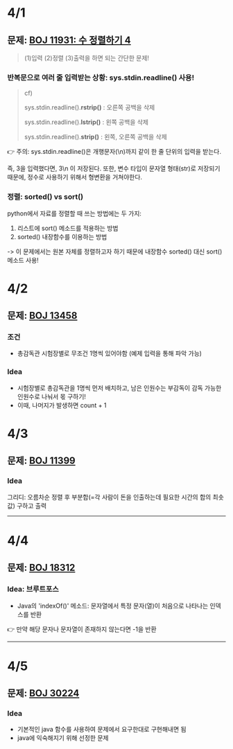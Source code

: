 
# 4/1

## 문제: [BOJ 11931: 수 정렬하기 4](https://www.acmicpc.net/problem/11931)

> (1)입력 (2)정렬 (3)출력을 하면 되는 간단한 문제!

### 반복문으로 여러 줄 입력받는 상황: sys.stdin.readline() 사용!
> cf)
> 
> sys.stdin.readline().**rstrip()** 
> : 오른쪽 공백을 삭제
> 
> sys.stdin.readline().**lstrip()** 
> : 왼쪽 공백을 삭제
> 
> sys.stdin.readline().**strip()** 
> : 왼쪽, 오른쪽 공백을 삭제
> 

👉 주의: sys.stdin.readline()은 개행문자(\n)까지 같이 한 줄 단위의 입력을 받는다. 

즉, 3을 입력했다면, 3\n 이 저장된다. 
또한, 변수 타입이 문자열 형태(str)로 저장되기 때문에, 정수로 사용하기 위해서 형변환을 거쳐야한다.


### 정렬: sorted() vs sort()
python에서 자료를 정렬할 때 쓰는 방법에는 두 가지: 
1. 리스트에 sort() 메소드를 적용하는 방법
2. sorted() 내장함수를 이용하는 방법

-> 이 문제에서는 원본 자체를 정렬하고자 하기 때문에 내장함수 sorted() 대신 sort() 메소드 사용!

# 4/2 
## 문제: [BOJ 13458](https://www.acmicpc.net/problem/13458)
### 조건
- 총감독관 시험장별로 무조건 1명씩 있어야함 (예제 입력을 통해 파악 가능)

### Idea
- 시험장별로 총감독관을 1명씩 먼저 배치하고, 남은 인원수는 부감독이 감독 가능한 인원수로 나눠서 몫 구하기!
- 이때, 나머지가 발생하면 count + 1

# 4/3 
## 문제: [BOJ 11399](https://www.acmicpc.net/problem/11399)

### Idea
그리디: 오름차순 정렬 후 부분합(=각 사람이 돈을 인출하는데 필요한 시간의 합의 최솟값) 구하고 출력

----------

# 4/4
## 문제: [BOJ 18312](https://www.acmicpc.net/problem/18312)

### Idea: 브루트포스
- Java의 'indexOf()' 메소드: 문자열에서 특정 문자(열)이 처음으로 나타나는 인덱스를 반환
  
👉 만약 해당 문자나 문자열이 존재하지 않는다면 -1을 반환

--------

# 4/5
## 문제: [BOJ 30224](https://www.acmicpc.net/problem/30224)

### Idea
- 기본적인 java 함수를 사용하여 문제에서 요구한대로 구현해내면 됨
- java에 익숙해지기 위해 선정한 문제
